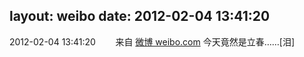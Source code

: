 layout: weibo
date: 2012-02-04 13:41:20
---
2012-02-04 13:41:20  &nbsp;&nbsp;&nbsp;&nbsp;&nbsp;&nbsp; 来自 <a href="http://weibo.com/" rel="nofollow">微博 weibo.com</a>
今天竟然是立春……[泪] ​​​
